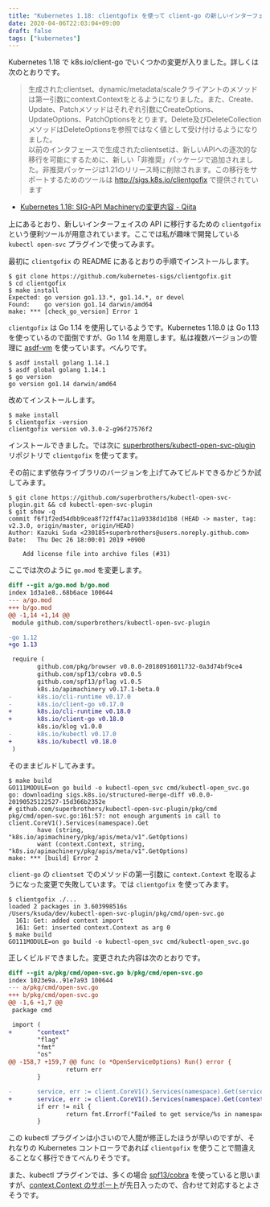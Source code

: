 ```yaml
---
title: "Kubernetes 1.18: clientgofix を使って client-go の新しいインターフェイスに移行する"
date: 2020-04-06T22:03:04+09:00
draft: false
tags: ["kubernetes"]
---
```


Kubernetes 1.18 で k8s.io/client-go でいくつかの変更が入りました。詳しくは次のとおりです。

> 生成されたclientset、dynamic/metadata/scaleクライアントのメソッドは第一引数にcontext.Contextをとるようになりました。また、Create、Update、Patchメソッドはそれぞれ引数にCreateOptions、UpdateOptions、PatchOptionsをとります。Delete及びDeleteCollectionメソッドはDeleteOptionsを参照ではなく値として受け付けるようになりました。  
> 以前のインタフェースで生成されたclientsetは、新しいAPIへの逐次的な移行を可能にするために、新しい「非推奨」パッケージで追加されました。非推奨パッケージは1.21のリリース時に削除されます。この移行をサポートするためのツールは http://sigs.k8s.io/clientgofix で提供されています

- [Kubernetes 1\.18: SIG\-API Machineryの変更内容 \- Qiita](https://qiita.com/Ladicle/items/bbe2a62aba85d083283d)

上にあるとおり、新しいインターフェイスの API に移行するための `clientgofix` という便利ツールが用意されています。ここでは私が趣味で開発している `kubectl open-svc` プラグインで使ってみます。

最初に `clientgofix` の README にあるとおりの手順でインストールします。

```
$ git clone https://github.com/kubernetes-sigs/clientgofix.git
$ cd clientgofix
$ make install
Expected: go version go1.13.*, go1.14.*, or devel
Found:    go version go1.14 darwin/amd64
make: *** [check_go_version] Error 1
```

`clientgofix` は Go 1.14 を使用しているようです。Kubernetes 1.18.0 は Go 1.13 を使っているので面倒ですが、Go 1.14 を用意します。私は複数バージョンの管理に [asdf-vm](https://asdf-vm.com/) を使っています。べんりです。

```
$ asdf install golang 1.14.1
$ asdf global golang 1.14.1
$ go version
go version go1.14 darwin/amd64
```

改めてインストールします。

```
$ make install
$ clientgofix -version
clientgofix version v0.3.0-2-g96f27576f2
```

インストールできました。では次に [superbrothers/kubectl-open-svc-plugin](https://github.com/superbrothers/kubectl-open-svc-plugin) リポジトリで `clientgofix` を使ってます。

その前にまず依存ライブラリのバージョンを上げてみてビルドできるかどうか試してみます。

```
$ git clone https://github.com/superbrothers/kubectl-open-svc-plugin.git && cd kubectl-open-svc-plugin
$ git show -q
commit f6f1f2ed54dbb9cea8f72ff47ac11a9338d1d1b8 (HEAD -> master, tag: v2.3.0, origin/master, origin/HEAD)
Author: Kazuki Suda <230185+superbrothers@users.noreply.github.com>
Date:   Thu Dec 26 18:00:01 2019 +0900

    Add license file into archive files (#31)
```

ここでは次のように `go.mod` を変更します。

```diff
diff --git a/go.mod b/go.mod
index 1d3a1e8..68b6ace 100644
--- a/go.mod
+++ b/go.mod
@@ -1,14 +1,14 @@
 module github.com/superbrothers/kubectl-open-svc-plugin

-go 1.12
+go 1.13

 require (
        github.com/pkg/browser v0.0.0-20180916011732-0a3d74bf9ce4
        github.com/spf13/cobra v0.0.5
        github.com/spf13/pflag v1.0.5
        k8s.io/apimachinery v0.17.1-beta.0
-       k8s.io/cli-runtime v0.17.0
-       k8s.io/client-go v0.17.0
+       k8s.io/cli-runtime v0.18.0
+       k8s.io/client-go v0.18.0
        k8s.io/klog v1.0.0
-       k8s.io/kubectl v0.17.0
+       k8s.io/kubectl v0.18.0
 )
```

そのままビルドしてみます。

```
$ make build
GO111MODULE=on go build -o kubectl-open_svc cmd/kubectl-open_svc.go
go: downloading sigs.k8s.io/structured-merge-diff v0.0.0-20190525122527-15d366b2352e
# github.com/superbrothers/kubectl-open-svc-plugin/pkg/cmd
pkg/cmd/open-svc.go:161:57: not enough arguments in call to client.CoreV1().Services(namespace).Get
        have (string, "k8s.io/apimachinery/pkg/apis/meta/v1".GetOptions)
        want (context.Context, string, "k8s.io/apimachinery/pkg/apis/meta/v1".GetOptions)
make: *** [build] Error 2
```

`client-go` の `clientset` でのメソッドの第一引数に `context.Context` を取るようになった変更で失敗しています。では `clientgofix` を使ってみます。

```
$ clientgofix ./...
loaded 2 packages in 3.603998516s
/Users/ksuda/dev/kubectl-open-svc-plugin/pkg/cmd/open-svc.go
  161: Get: added context import
  161: Get: inserted context.Context as arg 0
$ make build
GO111MODULE=on go build -o kubectl-open_svc cmd/kubectl-open_svc.go
```

正しくビルドできました。変更された内容は次のとおりです。

```diff
diff --git a/pkg/cmd/open-svc.go b/pkg/cmd/open-svc.go
index 1023e9a..91e7a93 100644
--- a/pkg/cmd/open-svc.go
+++ b/pkg/cmd/open-svc.go
@@ -1,6 +1,7 @@
 package cmd

 import (
+       "context"
        "flag"
        "fmt"
        "os"
@@ -158,7 +159,7 @@ func (o *OpenServiceOptions) Run() error {
                return err
        }

-       service, err := client.CoreV1().Services(namespace).Get(serviceName, metav1.GetOptions{})
+       service, err := client.CoreV1().Services(namespace).Get(context.TODO(), serviceName, metav1.GetOptions{})
        if err != nil {
                return fmt.Errorf("Failed to get service/%s in namespace/%s: %v\n", serviceName, namespace, err)
        } 
```

この kubectl プラグインは小さいので人間が修正したほうが早いのですが、それなりの Kubernetes コントローラであれば `clientgofix` を使うことで間違えることなく移行できてべんりそうです。

また、kubectl プラグインでは、多くの場合 [spf13/cobra](https://github.com/spf13/cobra) を使っていると思いますが、[context.Context のサポート](https://github.com/spf13/cobra/pull/893)が先日入ったので、合わせて対応するとよさそうです。
